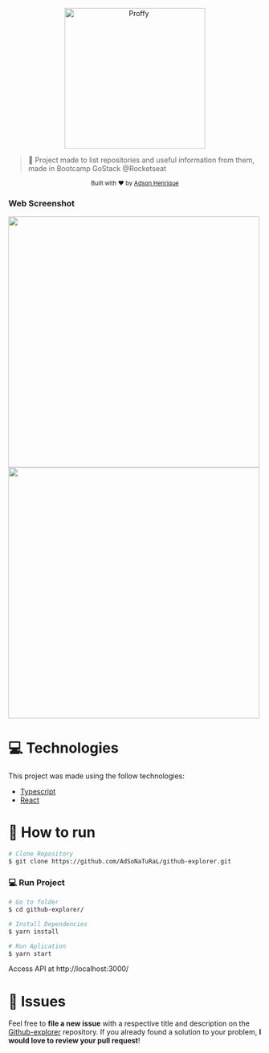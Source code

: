<p align="center">
   <img src="https://user-images.githubusercontent.com/26275918/91858858-0868dd00-ec6a-11ea-81ca-bc9c8154e476.png" alt="Proffy" width="280"/>
</p>

> :rocket: Project made to list repositories and useful information from them, made in Bootcamp GoStack @Rocketseat

<div align="center">
  <sub>Built with ❤︎ by
    <a href="https://github.com/AdSoNaTuRaL">Adson Henrique</a>
  </sub>
</div>

### Web Screenshot
<div>
   <img src="https://user-images.githubusercontent.com/26275918/91859108-55e54a00-ec6a-11ea-892a-245e06096261.png" width="500px">
   <img src="https://user-images.githubusercontent.com/26275918/91859171-65649300-ec6a-11ea-8afb-af4a51597de9.png" width="500px">
</div>

# :computer: Technologies
This project was made using the follow technologies:

* [Typescript](https://www.typescriptlang.org/)      
* [React](https://reactjs.org/)      

# :construction_worker: How to run
```bash
# Clone Repository
$ git clone https://github.com/AdSoNaTuRaL/github-explorer.git
```
### 💻 Run Project

```bash
# Go to folder
$ cd github-explorer/

# Install Dependencies
$ yarn install

# Run Aplication
$ yarn start
```
Access API at http://localhost:3000/

# :bug: Issues

Feel free to **file a new issue** with a respective title and description on the [Github-explorer](https://github.com/AdSoNaTuRaL/github-explorer/issues) repository. If you already found a solution to your problem, **I would love to review your pull request**!
